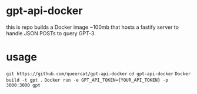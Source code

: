 # gpt-api-docker
this is repo builds a Docker image ~100mb that hosts a fastify server to handle JSON POSTs to query GPT-3.

# usage

`git https://github.com/queercat/gpt-api-docker`
`cd gpt-api-docker`
`Docker build -t gpt .`
`Docker run -e GPT_API_TOKEN={YOUR_API_TOKEN} -p 3000:3000 gpt`
